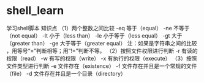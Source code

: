 # shell_learn
学习shell脚本
知识点
（1）两个整数之间比较
-eq 等于（equal） -ne 不等于（not equal）
-lt 小于（less than） -le 小于等于（less equal）
-gt 大于（greater than） -ge 大于等于（greater equal）
注：如果是字符串之间的比较 ，用等号“=”判断相等；用“!=”判断不等。
（2）按照文件权限进行判断
-r 有读的权限（read）
-w 有写的权限（write）
-x 有执行的权限（execute）
（3）按照文件类型进行判断
-e 文件存在（existence）
-f 文件存在并且是一个常规的文件（file）
-d 文件存在并且是一个目录（directory）
